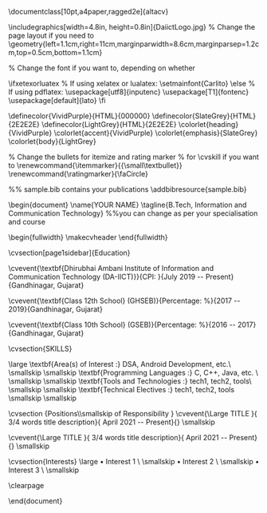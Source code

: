 \documentclass[10pt,a4paper,ragged2e]{altacv}

\includegraphics[width=4.8in, height=0.8in]{DaiictLogo.jpg}
% Change the page layout if you need to
\geometry{left=1.1cm,right=11cm,marginparwidth=8.6cm,marginparsep=1.2cm,top=0.5cm,bottom=1.1cm}

% Change the font if you want to, depending on whether

\ifxetexorluatex
  % If using xelatex or lualatex:
  \setmainfont{Carlito}
\else
  % If using pdflatex:
  \usepackage[utf8]{inputenc}
  \usepackage[T1]{fontenc}
  \usepackage[default]{lato}
\fi


\definecolor{VividPurple}{HTML}{000000}
\definecolor{SlateGrey}{HTML}{2E2E2E}
\definecolor{LightGrey}{HTML}{2E2E2E}
\colorlet{heading}{VividPurple}
\colorlet{accent}{VividPurple}
\colorlet{emphasis}{SlateGrey}
\colorlet{body}{LightGrey}

% Change the bullets for itemize and rating marker
% for \cvskill if you want to
\renewcommand{\itemmarker}{{\small\textbullet}}
\renewcommand{\ratingmarker}{\faCircle}

%% sample.bib contains your publications
\addbibresource{sample.bib}

\begin{document}
\name{YOUR NAME}
\tagline{B.Tech, Information and Communication Technology} %%you can change as per your specialisation and course

\begin{fullwidth}
\makecvheader
\end{fullwidth}

\cvsection[page1sidebar]{Education}

\cvevent{\textbf{Dhirubhai Ambani Institute of Information and Communication Technology (DA-IICT)}}{CPI: }{July 2019 -- Present}{Gandhinagar, Gujarat}

\cvevent{\textbf{Class 12th School} (GHSEB)}{Percentage: \%}{2017 -- 2019}{Gandhinagar, Gujarat}

\cvevent{\textbf{Class 10th School} (GSEB)}{Percentage: \%}{2016 -- 2017}{Gandhinagar, Gujarat}


\cvsection{SKILLS}

\large
\textbf{Area(s) of Interest :} DSA, Android Development, etc.\\
\smallskip \smallskip 
\textbf{Programming Languages :} C, C++, Java, etc. \\
\smallskip \smallskip
\textbf{Tools and Technologies :} tech1, tech2, tools\\
\smallskip \smallskip
\textbf{Technical Electives :} tech1, tech2, tools
\smallskip \smallskip


\cvsection {Positions\\\smallskip of Responsibility }
\cvevent{\Large TITLE }{ 3/4 words title description}{ April 2021 -- Present}{} \smallskip 

\cvevent{\Large TITLE }{ 3/4 words title description}{ April 2021 -- Present}{} \smallskip 

\cvsection{Interests}
\large • Interest 1 \\ \smallskip
• Interest 2 \\ \smallskip
• Interest 3 \\ \smallskip

\clearpage

\end{document}
